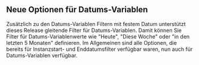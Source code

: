 ## Neue Optionen für Datums-Variablen

Zusätzlich zu den Datums-Variablen Filtern mit festem Datum unterstützt dieses Release gleitende Filter für Datums-Variablen. Damit können Sie Filter für Datums-Variablenwerte wie "Heute", "Diese Woche" oder "in den letzten 5 Monaten" definieren. Im Allgemeinen sind alle Optionen, die bereits für Instanzstart- und Enddatumsfilter verfügbar waren, nun auch für Datums-Variablen verfügbar.
